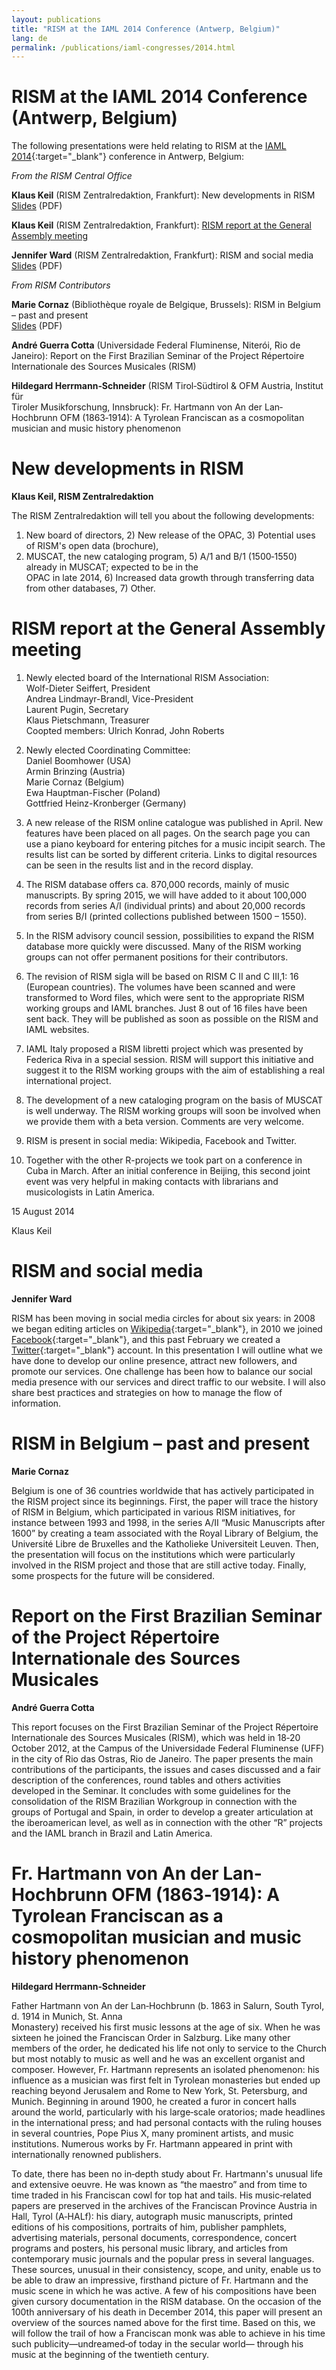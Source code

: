```yaml
---
layout: publications
title: "RISM at the IAML 2014 Conference (Antwerp, Belgium)"
lang: de
permalink: /publications/iaml-congresses/2014.html
---
```


# RISM at the IAML 2014 Conference (Antwerp, Belgium)

The following presentations were held relating to RISM at the [IAML 2014](http://www.iaml.info/activities/conferences/antwerp_2014){:target="_blank"} conference in Antwerp, Belgium:

_From the RISM Central Office_

**Klaus Keil** (RISM Zentralredaktion, Frankfurt): New developments in RISM  
[Slides](/resources-old-website/community-content/Zentralredaktion/KeilRISMPraesentation.pdf) (PDF)

**Klaus Keil** (RISM Zentralredaktion, Frankfurt): [RISM report at the General Assembly meeting](http://www.rism.info/en/publications/iaml-conferences/2014.html#c2857)

**Jennifer Ward** (RISM Zentralredaktion, Frankfurt): RISM and social media  
[Slides](/resources-old-website/community-content/Zentralredaktion/RISM_and_social_media.pdf) (PDF)

_From RISM Contributors_

**Marie Cornaz** (Bibliothèque royale de Belgique, Brussels): RISM in Belgium – past and present  
[Slides](/resources-old-website/community-content/Zentralredaktion/Cornaz_Belgium.pdf) (PDF)

**André Guerra Cotta** (Universidade Federal Fluminense, Niterói, Rio de Janeiro): Report on the First Brazilian Seminar of the Project Répertoire Internationale des Sources Musicales (RISM)  

**Hildegard Herrmann‐Schneider** (RISM Tirol‐Südtirol & OFM Austria, Institut für  
Tiroler Musikforschung, Innsbruck): Fr. Hartmann von An der Lan‐Hochbrunn OFM (1863‐1914): A Tyrolean Franciscan as a cosmopolitan musician and music history phenomenon  

# New developments in RISM

**Klaus Keil, RISM Zentralredaktion**

The RISM Zentralredaktion will tell you about the following developments:  
1) New board of directors, 2) New release of the OPAC, 3) Potential uses of RISM's open data (brochure),  
4) MUSCAT, the new cataloging program, 5) A/1 and B/1 (1500‐1550) already in MUSCAT; expected to be in the  
OPAC in late 2014, 6) Increased data growth through transferring data from other databases, 7) Other.

# RISM report at the General Assembly meeting

1. Newly elected board of the International RISM Association:  
Wolf-Dieter Seiffert, President  
Andrea Lindmayr-Brandl, Vice-President  
Laurent Pugin, Secretary  
Klaus Pietschmann, Treasurer  
Coopted members: Ulrich Konrad, John Roberts

1. Newly elected Coordinating Committee:  
Daniel Boomhower (USA)  
Armin Brinzing (Austria)   
Marie Cornaz (Belgium)  
Ewa Hauptman-Fischer (Poland)   
Gottfried Heinz-Kronberger (Germany)

1. A new release of the RISM online catalogue was published in April. New features have been placed on all pages. On the search page you can use a piano keyboard for entering pitches for a music incipit search. The results list can be sorted by different criteria. Links to digital resources can be seen in the results list and in the record display. 

1. The RISM database offers ca. 870,000 records, mainly of music manuscripts. By spring 2015, we will have added to it about 100,000 records from series A/I (individual prints) and about 20,000 records from series B/I (printed collections published between 1500 – 1550). 

1. In the RISM advisory council session, possibilities to expand the RISM database more quickly were discussed. Many of the RISM working groups can not offer permanent positions for their contributors. 

1. The revision of RISM sigla will be based on RISM C II and C III,1: 16 (European countries). The volumes have been scanned and were transformed to Word files, which were sent to the appropriate RISM working groups and IAML branches. Just 8 out of 16 files have been sent back. They will be published as soon as possible on the RISM and IAML websites. 

1. IAML Italy proposed a RISM libretti project which was presented by Federica Riva in a special session. RISM will support this initiative and suggest it to the RISM working groups with the aim of establishing a real international project.

1. The development of a new cataloging program on the basis of MUSCAT is well underway. The RISM working groups will soon be involved when we provide them with a beta version. Comments are very welcome.

1. RISM is present in social media: Wikipedia, Facebook and Twitter. 

1. Together with the other R-projects we took part on a conference in Cuba in March. After an initial conference in Beijing, this second joint event was very helpful in making contacts with librarians and musicologists in Latin America. 

15 August 2014

Klaus Keil

# RISM and social media

**Jennifer Ward**

RISM has been moving in social media circles for about six years: in 2008 we began editing articles on [Wikipedia](http://en.wikipedia.org/wiki/RISM){:target="_blank"}, in 2010 we joined [Facebook](http://facebook.com/rism.info){:target="_blank"}, and this past February we created a [Twitter](https://twitter.com/RISM_music){:target="_blank"} account. In this presentation I will outline what we have done to develop our online presence, attract new followers, and promote our services. One challenge has been how to balance our social media presence with our services and direct traffic to our website. I will also share best practices and strategies on how to manage the flow of information.

# RISM in Belgium – past and present

**Marie Cornaz**  
  
Belgium is one of 36 countries worldwide that has actively participated in the RISM project since its beginnings. First, the paper will trace the history of RISM in Belgium, which participated in various RISM initiatives, for instance between 1993 and 1998, in the series A/II “Music Manuscripts after 1600” by creating a team associated with the Royal Library of Belgium, the Université Libre de Bruxelles and the Katholieke Universiteit Leuven. Then, the presentation will focus on the institutions which were particularly involved in the RISM project and those that are still active today. Finally, some prospects for the future will be considered.

# Report on the First Brazilian Seminar of the Project Répertoire Internationale des Sources Musicales

**André Guerra Cotta**

This report focuses on the First Brazilian Seminar of the Project Répertoire Internationale des Sources Musicales (RISM), which was held in 18‐20 October 2012, at the Campus of the Universidade Federal Fluminense (UFF) in the city of Rio das Ostras, Rio de Janeiro. The paper presents the main contributions of the participants, the issues and cases discussed and a fair description of the conferences, round tables and others activities developed in the Seminar. It concludes with some guidelines for the consolidation of the RISM Brazilian Workgroup in connection with the groups of Portugal and Spain, in order to develop a greater articulation at the iberoamerican level, as well as in connection with the other “R” projects and the IAML branch in Brazil and Latin America.

# Fr. Hartmann von An der Lan‐Hochbrunn OFM (1863‐1914): A Tyrolean Franciscan as a cosmopolitan musician and music history phenomenon

**Hildegard Herrmann‐Schneider**  
  
Father Hartmann von An der Lan‐Hochbrunn (b. 1863 in Salurn, South Tyrol, d. 1914 in Munich, St. Anna  
Monastery) received his first music lessons at the age of six. When he was sixteen he joined the Franciscan Order in Salzburg. Like many other members of the order, he dedicated his life not only to service to the Church but most notably to music as well and he was an excellent organist and composer. However, Fr. Hartmann represents an isolated phenomenon: his influence as a musician was first felt in Tyrolean monasteries but ended up reaching beyond Jerusalem and Rome to New York, St. Petersburg, and Munich. Beginning in around 1900, he created a furor in concert halls around the world, particularly with his large‐scale oratorios; made headlines in the international press; and had personal contacts with the ruling houses in several countries, Pope Pius X, many prominent artists, and music institutions. Numerous works by Fr. Hartmann appeared in print with internationally renowned publishers.  
  
To date, there has been no in‐depth study about Fr. Hartmann's unusual life and extensive oeuvre. He was known as “the maestro” and from time to time traded in his Franciscan cowl for top hat and tails. His music‐related papers are preserved in the archives of the Franciscan Province Austria in Hall, Tyrol (A‐HALf): his diary, autograph music manuscripts, printed editions of his compositions, portraits of him, publisher pamphlets, advertising materials, personal documents, correspondence, concert programs and posters, his personal music library, and articles from contemporary music journals and the popular press in several languages. These sources, unusual in their consistency, scope, and unity, enable us to be able to draw an impressive, firsthand picture of Fr. Hartmann and the music scene in which he was active. A few of his compositions have been given cursory documentation in the RISM database. On the occasion of the 100th anniversary of his death in December 2014, this paper will present an overview of the sources named above for the first time. Based on this, we will follow the trail of how a Franciscan monk was able to achieve in his time such publicity—undreamed‐of today in the secular world— through his music at the beginning of the twentieth century.
